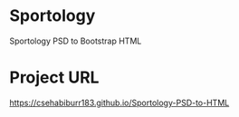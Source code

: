 # Sportology
Sportology PSD to Bootstrap HTML
# Project URL 
https://csehabiburr183.github.io/Sportology-PSD-to-HTML
